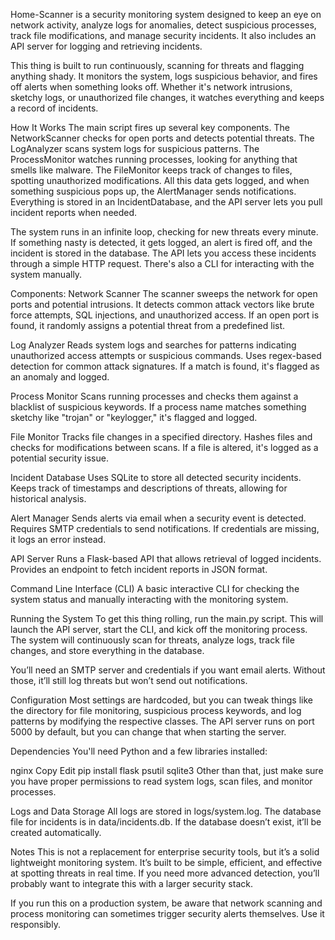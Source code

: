 Home-Scanner is a security monitoring system designed to keep an eye on network activity, analyze logs for anomalies, detect suspicious processes, track file modifications, and manage security incidents. It also includes an API server for logging and retrieving incidents.

This thing is built to run continuously, scanning for threats and flagging anything shady. It monitors the system, logs suspicious behavior, and fires off alerts when something looks off. Whether it's network intrusions, sketchy logs, or unauthorized file changes, it watches everything and keeps a record of incidents.

How It Works
The main script fires up several key components. The NetworkScanner checks for open ports and detects potential threats. The LogAnalyzer scans system logs for suspicious patterns. The ProcessMonitor watches running processes, looking for anything that smells like malware. The FileMonitor keeps track of changes to files, spotting unauthorized modifications. All this data gets logged, and when something suspicious pops up, the AlertManager sends notifications. Everything is stored in an IncidentDatabase, and the API server lets you pull incident reports when needed.

The system runs in an infinite loop, checking for new threats every minute. If something nasty is detected, it gets logged, an alert is fired off, and the incident is stored in the database. The API lets you access these incidents through a simple HTTP request. There's also a CLI for interacting with the system manually.

Components:
Network Scanner
The scanner sweeps the network for open ports and potential intrusions. It detects common attack vectors like brute force attempts, SQL injections, and unauthorized access. If an open port is found, it randomly assigns a potential threat from a predefined list.

Log Analyzer
Reads system logs and searches for patterns indicating unauthorized access attempts or suspicious commands. Uses regex-based detection for common attack signatures. If a match is found, it's flagged as an anomaly and logged.

Process Monitor
Scans running processes and checks them against a blacklist of suspicious keywords. If a process name matches something sketchy like "trojan" or "keylogger," it's flagged and logged.

File Monitor
Tracks file changes in a specified directory. Hashes files and checks for modifications between scans. If a file is altered, it's logged as a potential security issue.

Incident Database
Uses SQLite to store all detected security incidents. Keeps track of timestamps and descriptions of threats, allowing for historical analysis.

Alert Manager
Sends alerts via email when a security event is detected. Requires SMTP credentials to send notifications. If credentials are missing, it logs an error instead.

API Server
Runs a Flask-based API that allows retrieval of logged incidents. Provides an endpoint to fetch incident reports in JSON format.

Command Line Interface (CLI)
A basic interactive CLI for checking the system status and manually interacting with the monitoring system.

Running the System
To get this thing rolling, run the main.py script. This will launch the API server, start the CLI, and kick off the monitoring process. The system will continuously scan for threats, analyze logs, track file changes, and store everything in the database.

You’ll need an SMTP server and credentials if you want email alerts. Without those, it’ll still log threats but won’t send out notifications.

Configuration
Most settings are hardcoded, but you can tweak things like the directory for file monitoring, suspicious process keywords, and log patterns by modifying the respective classes. The API server runs on port 5000 by default, but you can change that when starting the server.

Dependencies
You'll need Python and a few libraries installed:

nginx
Copy
Edit
pip install flask psutil sqlite3
Other than that, just make sure you have proper permissions to read system logs, scan files, and monitor processes.

Logs and Data Storage
All logs are stored in logs/system.log. The database file for incidents is in data/incidents.db. If the database doesn’t exist, it’ll be created automatically.

Notes
This is not a replacement for enterprise security tools, but it’s a solid lightweight monitoring system. It’s built to be simple, efficient, and effective at spotting threats in real time. If you need more advanced detection, you’ll probably want to integrate this with a larger security stack.

If you run this on a production system, be aware that network scanning and process monitoring can sometimes trigger security alerts themselves. Use it responsibly.
